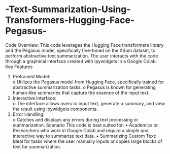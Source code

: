 # -Text-Summarization-Using-Transformers-Hugging-Face-Pegasus-
Code Overview: 
This code leverages the Hugging Face transformers library and the Pegasus model, specifically 
fine-tuned on the XSum dataset, to perform abstractive text summarization. The user interacts 
with the code through a graphical interface created with ipywidgets in a Google Colab. 
Key Features 
1. Pretrained Model:  
o Utilizes the Pegasus model from Hugging Face, specifically trained for 
abstractive summarization tasks. 
o Pegasus is known for generating human-like summaries that capture the 
essence of the input text. 
2. Interactive Interface:  
o The interface allows users to input text, generate a summary, and view the result 
using ipywidgets components. 
3. Error Handling:  
o Catches and displays any errors during text processing or summarization. 
Scenario 
This code is best suited for: 
• Academics or Researchers who work in Google Colab and require a simple and 
interactive way to summarize text data. 
• Summarizing Custom Text: Ideal for tasks where the user manually inputs or copies 
large blocks of text for summarization.
